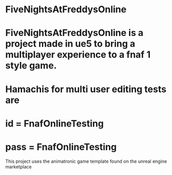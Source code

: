 # FiveNightsAtFreddysOnline
# FiveNightsAtFreddysOnline is a project made in ue5 to bring a multiplayer experience to a fnaf 1 style game.

 # Hamachis for multi user editing tests are
# id = FnafOnlineTesting
# pass = FnafOnlineTesting

 This project uses the animatronic game template found on the unreal engine marketplace
